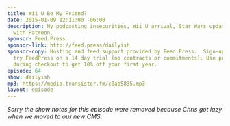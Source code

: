 ```yaml
---
title: Wii U Be My Friend?
date: 2015-01-09 12:11:00 -06:00
description: My podcasting insecurities, Wii U arrival, Star Wars update and transparency
  with Patreon.
sponsor: Feed.Press
sponsor-link: http://feed.press/dailyish
sponsor-copy: Hosting and feed support provided by Feed.Press.  Sign-up today and
  try FeedPress on a 14 day trial (no contracts or commitments). Use promo code "dailyish"
  during checkout to get 10% off your first year.
episode: 64
show: dailyish
mp3: https://media.transistor.fm/c0ab5835.mp3
layout: episode
---
```


<em>Sorry the show notes for this episode were removed because Chris got lazy when we moved to our new CMS</em>.
